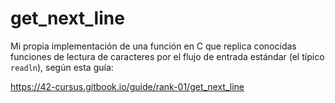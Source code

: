 # get_next_line
Mi propia implementación de una función en C que replica conocidas funciones de lectura de caracteres por el flujo de entrada estándar (el típico `readln`), según esta guía:

https://42-cursus.gitbook.io/guide/rank-01/get_next_line
